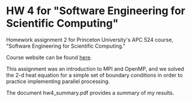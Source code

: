 HW 4 for "Software Engineering for Scientific Computing"
===

Homework assignment 2 for Princeton University's APC 524 course, "Software Engineering for Scientific Computing."

Course website can be found [here](https://registrar.princeton.edu/course-offerings/course_details.xml?courseid=011475&term=1152).

This assignment was an introduction to MPI and OpenMP, and we solved the 2-d heat equation for a simple set of boundary conditions 
in order to practice implementing parallel processing.

The document hw4_summary.pdf provides a summary of my results.
